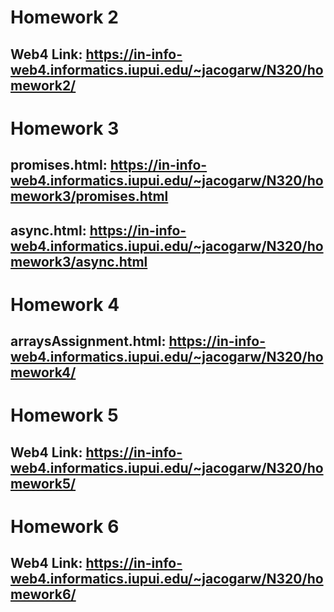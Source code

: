 # Homework 2

## Web4 Link: https://in-info-web4.informatics.iupui.edu/~jacogarw/N320/homework2/

# Homework 3

## promises.html: https://in-info-web4.informatics.iupui.edu/~jacogarw/N320/homework3/promises.html

## async.html: https://in-info-web4.informatics.iupui.edu/~jacogarw/N320/homework3/async.html

# Homework 4

## arraysAssignment.html: https://in-info-web4.informatics.iupui.edu/~jacogarw/N320/homework4/

# Homework 5

## Web4 Link: https://in-info-web4.informatics.iupui.edu/~jacogarw/N320/homework5/

# Homework 6

## Web4 Link: https://in-info-web4.informatics.iupui.edu/~jacogarw/N320/homework6/
